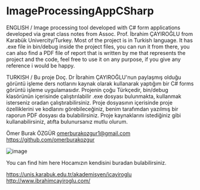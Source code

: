 # ImageProcessingAppCSharp
ENGLISH /
Image processing tool developed with C# form applications developed via great class notes from Assoc. Prof. İbrahim ÇAYIROĞLU from Karabük Univercity/Turkey. Most of the project is in Turkish language. It has .exe file in bin/debug inside the project files, you can run it from there, you can also find a PDF file of report that is written by me that represents the project and the code, feel free to use it on any purpose, if you give any reference i would be happy.

TURKISH /
Bu proje Doç. Dr İbrahim ÇAYIROĞLU'nun paylaşmış olduğu görüntü işleme ders notlarını kaynak olarak kullanarak yaptığım bir C# forms görüntü işleme uygulamasıdır. Projenin çoğu Türkçedir, bin/debug klasörünün içerisinde çalıştırılabilir .exe dosyası bulunmakta, kullanmak isterseniz oradan çalıştırabilirsiniz. Proje dosyasının içerisinde proje özelliklerini ve kodlarını görebileceğiniz, benim tarafımdan yazılmış bir raporun PDF dosyası da bulabilirsiniz. Proje kaynaklarını istediğiniz gibi kullanabilirsiniz, atıfta bulunursanız mutlu olurum.

Ömer Burak ÖZGÜR
omerburakozgur1@gmail.com
https://github.com/omerburakozgur

![image](https://github.com/omerburakozgur/ImageProcessingAppCSharp/assets/90705984/9a977708-8880-47ed-a639-1ea4d05b774e)

You can find him here
Hocamızın kendisini buradan bulabilirsiniz.

https://unis.karabuk.edu.tr/akademisyen/icayiroglu
http://www.ibrahimcayiroglu.com/
